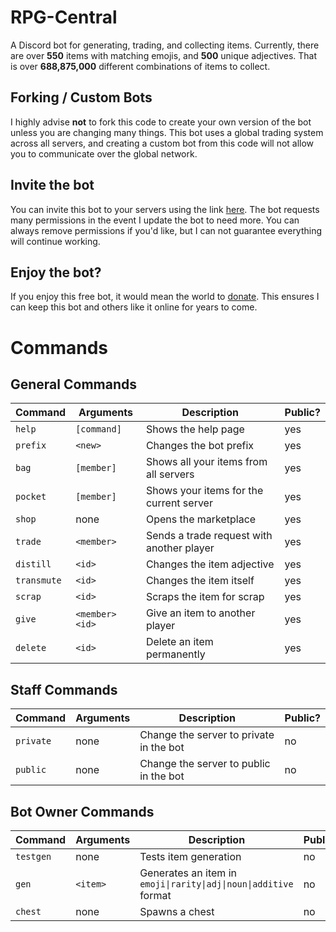 # RPG-Central
A Discord bot for generating, trading, and collecting items. Currently, there are over **550** items with matching emojis, and **500** unique adjectives. That is over **688,875,000** different combinations of items to collect.

## Forking / Custom Bots
I highly advise **not** to fork this code to create your own version of the bot unless you are changing many things. This bot uses a global trading system across all servers, and creating a custom bot from this code will not allow you to communicate over the global network.

## Invite the bot
You can invite this bot to your servers using the link [here](https://discord.com/api/oauth2/authorize?client_id=929935460699082782&permissions=140929002609&scope=bot). The bot requests many permissions in the event I update the bot to need more. You can always remove permissions if you'd like, but I can not guarantee everything will continue working.

## Enjoy the bot?
If you enjoy this free bot, it would mean the world to [donate](https://paypal.me/keaganlandfried). This ensures I can keep this bot and others like it online for years to come.

# Commands
## General Commands
| **Command** | **Arguments**   | **Description**                                                  | **Public?** |
|-------------|-----------------|------------------------------------------------------------------|-------------|
| `help`      | `[command]`     | Shows the help page                                              | yes         |
| `prefix`    | `<new>`         | Changes the bot prefix                                           | yes         |
| `bag`       | `[member]`      | Shows all your items from all servers                            | yes         |
| `pocket`    | `[member]`      | Shows your items for the current server                          | yes         |
| `shop`      | none            | Opens the marketplace                                            | yes         |
| `trade`     | `<member>`      | Sends a trade request with another player                        | yes         |
| `distill`   | `<id>`          | Changes the item adjective                                       | yes         |
| `transmute` | `<id>`          | Changes the item itself                                          | yes         |
| `scrap`     | `<id>`          | Scraps the item for scrap                                        | yes         |
| `give`      | `<member> <id>` | Give an item to another player                                   | yes         |
| `delete`    | `<id>`          | Delete an item permanently                                       | yes         |

## Staff Commands
|  **Command**  | **Arguments**     | **Description**                                                  | **Public?** |
|---------------|-------------------|------------------------------------------------------------------|-------------|
| `private`   | none            | Change the server to private in the bot                          | no          |
| `public`    | none            | Change the server to public in the bot                           | no          |

## Bot Owner Commands
|  **Command**  | **Arguments**     | **Description**                                                  | **Public?** |
|---------------|-------------------|------------------------------------------------------------------|-------------|
| `testgen`     | none              | Tests item generation                                            | no          |
| `gen`         | `<item>`          | Generates an item in `emoji\|rarity\|adj\|noun\|additive` format | no          |
| `chest`       | none              | Spawns a chest                                                   | no          |

